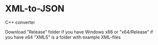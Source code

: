 # XML-to-JSON
C++ converter

Download "Release" folder if you have Windows x86 or "x64/Release" if you have x64
"XMLS" is a folder with example XML-files
